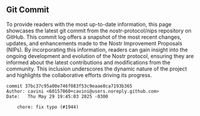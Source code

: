 ## Git Commit
To provide readers with the most up-to-date information, this page showcases the latest git commit from the nostr-protocol/nips repository on GitHub. This commit log offers a snapshot of the most recent changes, updates, and enhancements made to the Nostr Improvement Proposals (NIPs). By incorporating this information, readers can gain insight into the ongoing development and evolution of the Nostr protocol, ensuring they are informed about the latest contributions and modifications from the community. This inclusion underscores the dynamic nature of the project and highlights the collaborative efforts driving its progress.

```shell
commit 37bc37c95a00e746f083f53c9eaae8ca7193b365
Author: cavini <60157060+cavini@users.noreply.github.com>
Date:   Thu May 29 19:45:03 2025 -0300

    chore: fix typo (#1944)
```
